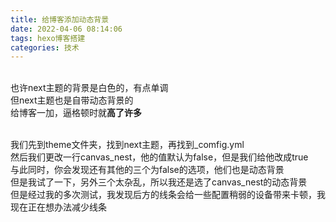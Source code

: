 ```yaml
---
title: 给博客添加动态背景
date: 2022-04-06 08:14:06
tags: hexo博客搭建
categories: 技术
---
```

<br>也许next主题的背景是白色的，有点单调
<br>但next主题也是自带动态背景的
<br>给博客一加，逼格顿时就**高了许多**
<!-- more -->
<br>我们先到theme文件夹，找到next主题，再找到_comfig.yml
<br>然后我们更改一行canvas_nest，他的值默认为false，但是我们给他改成true
<br>与此同时，你会发现还有其他的三个为false的选项，他们也是动态背景
<br>但是我试了一下，另外三个太杂乱，所以我还是选了canvas_nest的动态背景
<br>但是经过我的多次测试，我发现后方的线条会给一些配置稍弱的设备带来卡顿，我现在正在想办法减少线条